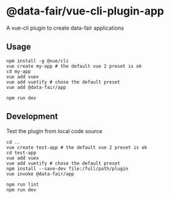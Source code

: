 # @data-fair/vue-cli-plugin-app

A vue-cli plugin to create data-fair applications

## Usage

    npm install -g @vue/cli
    vue create my-app # the default vue 2 preset is ok
    cd my-app
    vue add vuex
    vue add vuetify # chose the default preset
    vue add @data-fair/app

    npm run dev

## Development

Test the plugin from local code source

    cd ..
    vue create test-app # the default vue 2 preset is ok
    cd test-app
    vue add vuex
    vue add vuetify # chose the default preset    
    npm install --save-dev file:/full/path/plugin
    vue invoke @data-fair/app
    
    npm run lint
    npm run dev
    
